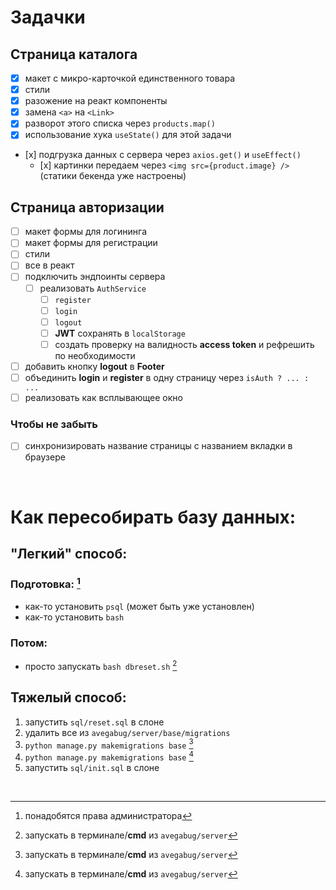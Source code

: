 # Задачки

## Страница каталога

- [x] макет с микро-карточкой единственного товара
- [x] стили
- [x] разожение на реакт компоненты
- [x] замена `<a>` на `<Link>`
- [x] разворот этого списка через `products.map()`
- [x] использование хука `useState()` для этой задачи
- [х] подгрузка данных с сервера через `axios.get()` и `useEffect()`
  - [х] картинки передаем через `<img src={product.image} />` (статики бекенда уже настроены)

## Страница авторизации

- [ ] макет формы для логининга
- [ ] макет формы для регистрации
- [ ] стили
- [ ] все в реакт
- [ ] подключить эндпоинты сервера
  - [ ] реализовать `AuthService`
    - [ ] `register`
    - [ ] `login`
    - [ ] `logout`
    - [ ] **JWT** сохранять в `localStorage`
    - [ ] создать проверку на валидность **access token** и рефрешить по необходимости
- [ ] добавить кнопку **logout** в **Footer**
- [ ] объединить **login** и **register** в одну страницу через `isAuth ? ... : ...`
- [ ] реализовать как всплывающее окно

### Чтобы не забыть

- [ ] синхронизировать название страницы с названием вкладки в браузере

<br />

# Как пересобирать базу данных:

## "Легкий" способ:

### Подготовка: [^admin]

- как-то установить `psql` (может быть уже установлен)
- как-то установить `bash`

### Потом:

- просто запускать `bash dbreset.sh` [^cmd]

## Тяжелый способ:

1. запустить `sql/reset.sql` в слоне
2. удалить все из `avegabug/server/base/migrations`
3. `python manage.py makemigrations base` [^cmd]
4. `python manage.py makemigrations base` [^cmd]
5. запустить `sql/init.sql` в слоне

<br />

[^admin]: понадобятся права администратора
[^cmd]: запускать в терминале/**cmd** из `avegabug/server`
